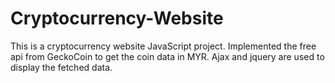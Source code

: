 # Cryptocurrency-Website
This is a cryptocurrency website JavaScript project.
Implemented the free api from GeckoCoin to get the coin data in MYR.
Ajax and jquery are used to display the fetched data.
